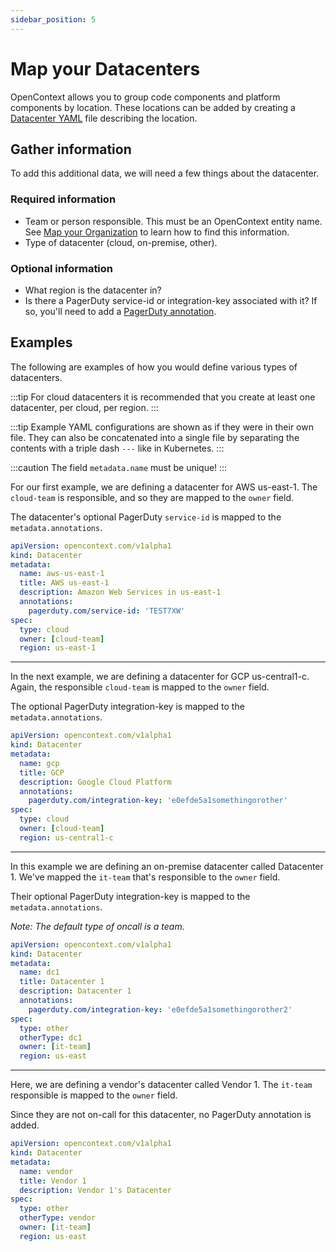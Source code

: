 ```yaml
---
sidebar_position: 5
---
```


# Map your Datacenters

OpenContext allows you to group code components and platform components by location. These locations can be added by creating a [Datacenter YAML](../catalog/catalog-yaml-format/datacenter) file describing the location.

## Gather information

To add this additional data, we will need a few things about the datacenter.

### Required information

- Team or person responsible. This must be an OpenContext entity name. See [Map your Organization](map-org) to learn how to find this information.
- Type of datacenter (cloud, on-premise, other).

### Optional information

- What region is the datacenter in?
- Is there a PagerDuty service-id or integration-key associated with it? If so, you'll need to add a [PagerDuty annotation](../catalog/catalog-yaml-format/common#annotations-optional).

## Examples

The following are examples of how you would define various types of datacenters.

:::tip For cloud datacenters it is recommended that you create at least one datacenter, per cloud, per region.
:::

:::tip Example YAML configurations are shown as if they were in their own file. They can also be concatenated into a single file by separating the contents with a triple dash `---` like in Kubernetes.
:::

:::caution The field `metadata.name` must be unique!
:::

For our first example, we are defining a datacenter for AWS us-east-1. The `cloud-team` is responsible, and so they are mapped to the `owner` field.

The datacenter's optional PagerDuty `service-id` is mapped to the `metadata.annotations`.

```yaml
apiVersion: opencontext.com/v1alpha1
kind: Datacenter
metadata:
  name: aws-us-east-1
  title: AWS us-east-1
  description: Amazon Web Services in us-east-1
  annotations:
    pagerduty.com/service-id: 'TEST7XW'
spec:
  type: cloud
  owner: [cloud-team]
  region: us-east-1
```

---

In the next example, we are defining a datacenter for GCP us-central1-c. Again, the responsible `cloud-team` is mapped to the `owner` field.

The optional PagerDuty integration-key is mapped to the `metadata.annotations`.

```yaml
apiVersion: opencontext.com/v1alpha1
kind: Datacenter
metadata:
  name: gcp
  title: GCP
  description: Google Cloud Platform
  annotations:
    pagerduty.com/integration-key: 'e0efde5a1somethingorother'
spec:
  type: cloud
  owner: [cloud-team]
  region: us-central1-c
```

---

In this example we are defining an on-premise datacenter called Datacenter 1. We've mapped the `it-team` that's responsible to the `owner` field.

Their optional PagerDuty integration-key is mapped to the `metadata.annotations`.

_Note: The default type of oncall is a team._

```yaml
apiVersion: opencontext.com/v1alpha1
kind: Datacenter
metadata:
  name: dc1
  title: Datacenter 1
  description: Datacenter 1
  annotations:
    pagerduty.com/integration-key: 'e0efde5a1somethingorother2'
spec:
  type: other
  otherType: dc1
  owner: [it-team]
  region: us-east
```

---

Here, we are defining a vendor's datacenter called Vendor 1. The `it-team` responsible is mapped to the `owner` field.

Since they are not on-call for this datacenter, no PagerDuty annotation is added.

```yaml
apiVersion: opencontext.com/v1alpha1
kind: Datacenter
metadata:
  name: vendor
  title: Vendor 1
  description: Vendor 1's Datacenter
spec:
  type: other
  otherType: vendor
  owner: [it-team]
  region: us-east
```
